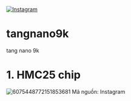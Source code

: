 [![Instagram](https://img.shields.io/badge/Instagram-Follow-blue?logo=instagram&logoColor=white)](https://instagram.com/strangestringtrangtrinh)
# tangnano9k
tang nano 9k
# 1. HMC25 chip 
![6075448772151853681](https://github.com/user-attachments/assets/5b31675c-d6e3-4683-ad55-dd921186b6fc)
Mã nguồn: Instagram
